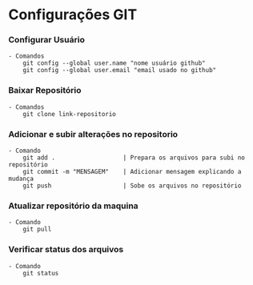# Configurações GIT

### Configurar Usuário
    - Comandos
        git config --global user.name "nome usuário github"
        git config --global user.email "email usado no github"

### Baixar Repositório
    - Comandos
        git clone link-repositorio

### Adicionar e subir alterações no repositorio
    - Comando
        git add .                   | Prepara os arquivos para subi no repositório
        git commit -m "MENSAGEM"    | Adicionar mensagem explicando a mudança 
        git push                    | Sobe os arquivos no repositório

### Atualizar repositório da maquina 
    - Comando
        git pull

### Verificar status dos arquivos
    - Comando
        git status